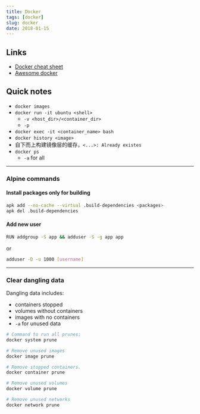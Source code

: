 ```yaml
---
title: Docker
tags: [docker]
slug: docker
date: 2018-01-15
---
```


## Links

- [Docker cheat sheet](https://github.com/wsargent/docker-cheat-sheet/tree/master/zh-cn)
- [Awesome docker](https://github.com/veggiemonk/awesome-docker)

## Quick notes

- `docker images`
- `docker run -it ubuntu <shell>`
    - `-v <host_dir>/<container_dir>`
    - `-p`
- `docker exec -it <container_name> bash`
- `docker history <image>`
- 自下而上构建镜像层的缓存，`<...>: Already existes`
- `docker ps`
    - `-a` for all

<!--more-->

---

### Alpine commands

#### Install packages only for building

``` sh
apk add --no-cache --virtual .build-dependencies <packages>
apk del .build-dependencies
```

#### Add new user

``` sh
RUN addgroup -S app && adduser -S -g app app
```

or

``` sh
adduser -D -u 1000 [username]
```

---

### Clear dangling data

Dangling data includes:

- containers stopped
- volumes without containers
- images with no containers
- `-a` for unused data

``` sh
# Command to run all prunes:
docker system prune

# Remove unused images
docker image prune

# Remove stopped containers.
docker container prune

# Remove unused volumes
docker volume prune

# Remove unused networks
docker network prune
```

###

